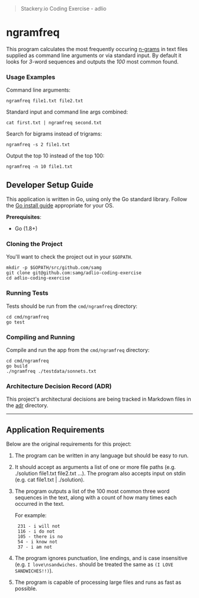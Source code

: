> Stackery.io Coding Exercise - adlio
# ngramfreq

This program calculates the most frequently occuring [n-grams](https://en.wikipedia.org/wiki/N-gram) in text files supplied as command line arguments or via standard input. By default it looks for *3*-word sequences and outputs the *100* most common found.

### Usage Examples

Command line arguments:

    ngramfreq file1.txt file2.txt

Standard input and command line args combined:

    cat first.txt | ngramfreq second.txt

Search for bigrams instead of trigrams:

    ngramfreq -s 2 file1.txt

Output the top 10 instead of the top 100:

    ngramfreq -n 10 file1.txt

## Developer Setup Guide

This application is written in Go, using only the Go standard library. Follow the [Go install guide](https://golang.org/doc/install#install) appropriate for your OS.

**Prerequisites**:

* Go (1.8+)

### Cloning the Project

You'll want to check the project out in your `$GOPATH`.

    mkdir -p $GOPATH/src/github.com/samg
    git clone git@github.com:samg/adlio-coding-exercise
    cd adlio-coding-exercise

### Running Tests

Tests should be run from the `cmd/ngramfreq` directory:

    cd cmd/ngramfreq
    go test

### Compiling and Running

Compile and run the app from the `cmd/ngramfreq` directory:

    cd cmd/ngramfreq
    go build
    ./ngramfreq ./testdata/sonnets.txt

### Architecture Decision Record (ADR)

This project's architectural decisions are being tracked in Markdown files in the [adr](./adr) directory.

----

## Application Requirements

Below are the original requirements for this project:

1. The program can be written in any language but should be easy to run.
2. It should accept as arguments a list of one or more file paths (e.g. ./solution file1.txt file2.txt ...). The program also accepts input on stdin (e.g. cat file1.txt | ./solution).
3. The program outputs a list of the 100 most common three word sequences in the text, along with a count of how many times each occurred in the text.

	For example:

		231 - i will not
		116 - i do not
		105 - there is no
		54 - i know not
		37 - i am not

4. The program ignores punctuation, line endings, and is case insensitive (e.g. `I love\nsandwiches.` should be treated the same as `(I LOVE SANDWICHES!!)`).
5. The program is capable of processing large files and runs as fast as possible.
